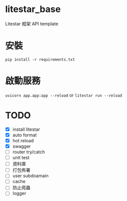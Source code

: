 # litestar_base

Litestar 框架 API template

# 安裝
```
pip install -r requirements.txt
```

# 啟動服務

`uvicorn app.app:app --reload` or `litestar run --reload`

# TODO
 - [x] install litestar
 - [x] auto format
 - [x] hot reload
 - [x] swagger
 - [ ] router try/catch
 - [ ] unit test
 - [ ] 資料庫
 - [ ] 打包佈署
 - [ ] user subdoamain
 - [ ] cache
 - [ ] 防止爬蟲
 - [ ] logger
